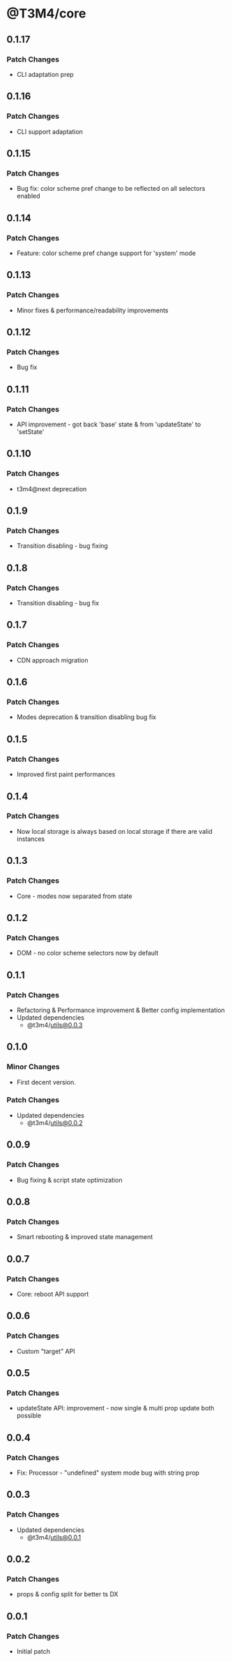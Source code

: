 # @T3M4/core

## 0.1.17

### Patch Changes

- CLI adaptation prep

## 0.1.16

### Patch Changes

- CLI support adaptation

## 0.1.15

### Patch Changes

- Bug fix: color scheme pref change to be reflected on all selectors enabled

## 0.1.14

### Patch Changes

- Feature: color scheme pref change support for 'system' mode

## 0.1.13

### Patch Changes

- Minor fixes & performance/readability improvements

## 0.1.12

### Patch Changes

- Bug fix

## 0.1.11

### Patch Changes

- API improvement - got back 'base' state & from 'updateState' to 'setState'

## 0.1.10

### Patch Changes

- t3m4@next deprecation

## 0.1.9

### Patch Changes

- Transition disabling - bug fixing

## 0.1.8

### Patch Changes

- Transition disabling - bug fix

## 0.1.7

### Patch Changes

- CDN approach migration

## 0.1.6

### Patch Changes

- Modes deprecation & transition disabling bug fix

## 0.1.5

### Patch Changes

- Improved first paint performances

## 0.1.4

### Patch Changes

- Now local storage is always based on local storage if there are valid instances

## 0.1.3

### Patch Changes

- Core - modes now separated from state

## 0.1.2

### Patch Changes

- DOM - no color scheme selectors now by default

## 0.1.1

### Patch Changes

- Refactoring & Performance improvement & Better config implementation
- Updated dependencies
  - @t3m4/utils@0.0.3

## 0.1.0

### Minor Changes

- First decent version.

### Patch Changes

- Updated dependencies
  - @t3m4/utils@0.0.2

## 0.0.9

### Patch Changes

- Bug fixing & script state optimization

## 0.0.8

### Patch Changes

- Smart rebooting & improved state management

## 0.0.7

### Patch Changes

- Core: reboot API support

## 0.0.6

### Patch Changes

- Custom "target" API

## 0.0.5

### Patch Changes

- updateState API: improvement - now single & multi prop update both possible

## 0.0.4

### Patch Changes

- Fix: Processor - "undefined" system mode bug with string prop

## 0.0.3

### Patch Changes

- Updated dependencies
  - @t3m4/utils@0.0.1

## 0.0.2

### Patch Changes

- props & config split for better ts DX

## 0.0.1

### Patch Changes

- Initial patch
